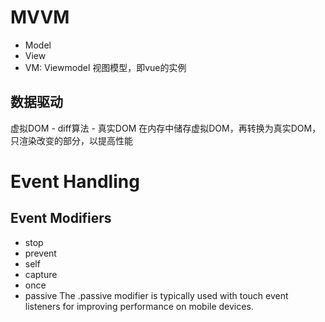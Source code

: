 # MVVM
- Model
- View
- VM: Viewmodel 视图模型，即vue的实例

## 数据驱动
虚拟DOM - diff算法 - 真实DOM
在内存中储存虚拟DOM，再转换为真实DOM，只渲染改变的部分，以提高性能

# Event Handling
## Event Modifiers
- stop
- prevent
- self
- capture
- once
- passive
The .passive modifier is typically used with touch event listeners for improving performance on mobile devices.